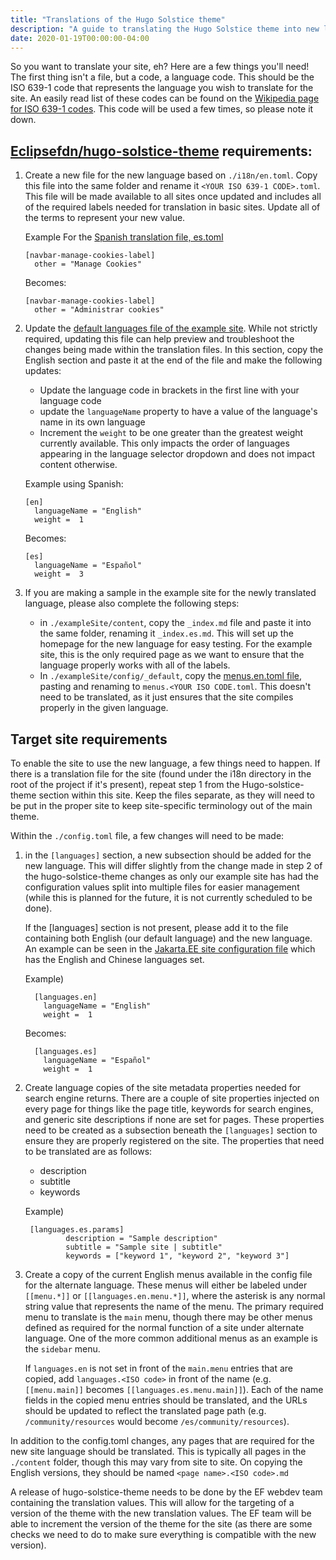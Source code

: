 ```yaml
---
title: "Translations of the Hugo Solstice theme"
description: "A guide to translating the Hugo Solstice theme into new languages."
date: 2020-01-19T00:00:00-04:00
---
```


So you want to translate your site, eh? Here are a few things you'll need! The first thing isn't a file, but a code, a language code. This should be the ISO 639-1 code that represents the language you wish to translate for the site. An easily read list of these codes can be found on the [Wikipedia page for ISO 639-1 codes](https://en.wikipedia.org/wiki/List_of_ISO_639-1_codes). This code will be used a few times, so please note it down.

## [Eclipsefdn/hugo-solstice-theme](https://github.com/eclipsefdn/hugo-solstice-theme) requirements:
1. Create a new file for the new language based on `./i18n/en.toml`. Copy this file into the same folder and rename it `<YOUR ISO 639-1 CODE>.toml`. This file will be made available to all sites once updated and includes all of the required labels needed for translation in basic sites. Update all of the terms to represent your new value.  

    
    Example For the [Spanish translation file, es.toml](https://github.com/EclipseFdn/hugo-solstice-theme/blob/master/i18n/es.toml)
    ```
    [navbar-manage-cookies-label]
      other = "Manage Cookies"
    ```  

    Becomes:  
    ```
    [navbar-manage-cookies-label]
      other = "Administrar cookies"
    ```  

2. Update the [default languages file of the example site](https://github.com/EclipseFdn/hugo-solstice-theme/blob/master/exampleSite/config/_default/languages.toml). While not strictly required, updating this file can help preview and troubleshoot the changes being made within the translation files. In this section, copy the English section and paste it at the end of the file and make the following updates:  
    - Update the language code in brackets in the first line with your language code  
    - update the `languageName` property to have a value of the language's name in its own language
    - Increment the `weight` to be one greater than the greatest weight currently available. This only impacts the order of languages appearing in the language selector dropdown and does not impact content otherwise.  

    Example using Spanish:  
    ```  
    [en]
      languageName = "English"
      weight =  1
    ```
    Becomes:  
    ```
    [es]
      languageName = "Español"
      weight =  3
    ```  

3. If you are making a sample in the example site for the newly translated language, please also complete the following steps:
    - in `./exampleSite/content`, copy the `_index.md` file and paste it into the same folder, renaming it `_index.es.md`. This will set up the homepage for the new language for easy testing. For the example site, this is the only required page as we want to ensure that the language properly works with all of the labels. 
    - In `./exampleSite/config/_default`, copy the [menus.en.toml file](https://github.com/EclipseFdn/hugo-solstice-theme/blob/master/exampleSite/config/_default/menus.en.toml), pasting and renaming to `menus.<YOUR ISO CODE.toml`. This doesn't need to be translated, as it just ensures that the site compiles properly in the given language. 

## Target site requirements

To enable the site to use the new language, a few things need to happen. If there is a translation file for the site (found under the i18n directory in the root of the project if it's present), repeat step 1 from the Hugo-solstice-theme section within this site. Keep the files separate, as they will need to be put in the proper site to keep site-specific terminology out of the main theme.

Within the `./config.toml` file, a few changes will need to be made:
1. in the `[languages]` section, a new subsection should be added for the new language. This will differ slightly from the change made in step 2 of the hugo-solstice-theme changes as only our example site has had the configuration values split into multiple files for easier management (while this is planned for the future, it is not currently scheduled to be done).

    If the [languages] section is not present, please add it to the file containing both English (our default language) and the new language. An example can be seen in the [Jakarta.EE site configuration file](https://github.com/jakartaee/jakarta.ee/blob/src/config.toml#L197) which has the English and Chinese languages set.  

    Example)
    ```
      [languages.en]
        languageName = "English"
        weight =  1  
    ```  
    Becomes:  
    ```
      [languages.es]
        languageName = "Español"
        weight =  1  
    ```  

2. Create language copies of the site metadata properties needed for search engine returns. There are a couple of site properties injected on every page for things like the page title, keywords for search engines, and generic site descriptions if none are set for pages. These properties need to be created as a subsection beneath the `[languages]` section to ensure they are properly registered on the site. The properties that need to be translated are as follows:
    - description
    - subtitle
    - keywords

   Example)
   ```
    [languages.es.params]
            description = "Sample description"
            subtitle = "Sample site | subtitle"
            keywords = ["keyword 1", "keyword 2", "keyword 3"]
    ```

3. Create a copy of the current English menus available in the config file for the alternate language. These menus will either be labeled under `[[menu.*]]` or `[[languages.en.menu.*]]`, where the asterisk is any normal string value that represents the name of the menu. The primary required menu to translate is the `main` menu, though there may be other menus defined as required for the normal function of a site under alternate language. One of the more common additional menus as an example is the `sidebar` menu.

    If `languages.en` is not set in front of the `main.menu` entries that are copied, add `languages.<ISO code>` in front of the name (e.g. `[[menu.main]]` becomes `[[languages.es.menu.main]]`). Each of the name fields in the copied menu entries should be translated, and the URLs should be updated to reflect the translated page path (e.g. `/community/resources` would become `/es/community/resources`).

In addition to the config.toml changes, any pages that are required for the new site language should be translated. This is typically all pages in the `./content` folder, though this may vary from site to site. On copying the English versions, they should be named `<page name>.<ISO code>.md` 

A release of hugo-solstice-theme needs to be done by the EF webdev team containing the translation values. This will allow for the targeting of a version of the theme with the new translation values. The EF team will be able to increment the version of the theme for the site (as there are some checks we need to do to make sure everything is compatible with the new version).